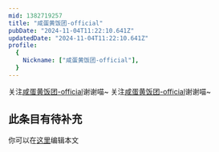 ```yaml
---
mid: 1382719257
title: "咸蛋黄饭团-official"
pubDate: "2024-11-04T11:22:10.641Z"
updatedDate: "2024-11-04T11:22:10.641Z"
profile:
  {
    Nickname: ["咸蛋黄饭团-official"],
  }
---
```


关注[咸蛋黄饭团-official](https://space.bilibili.com/1382719257)谢谢喵~ 关注[咸蛋黄饭团-official](https://space.bilibili.com/1382719257)谢谢喵~

## 此条目有待补充
你可以在[这里](https://github.com/Yuhanawa/VTuber.ICU-Content/edit/master/v/咸蛋黄饭团-official/index.md)编辑本文
